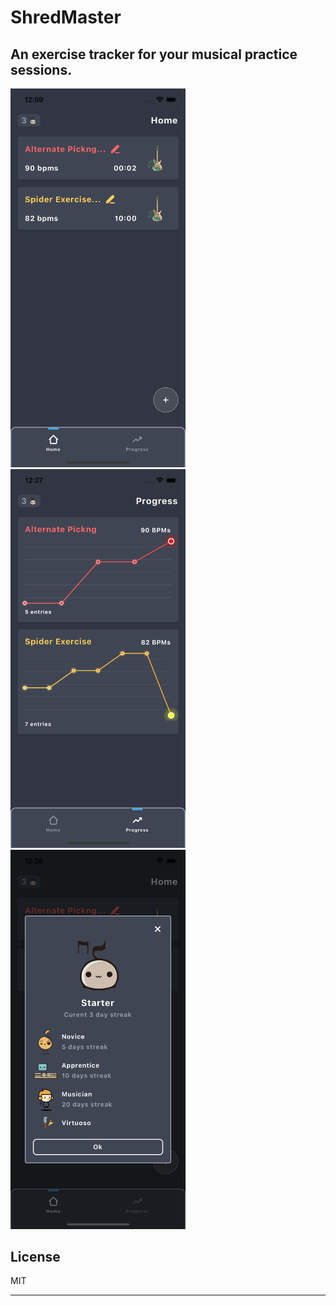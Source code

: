 # ShredMaster

An exercise tracker for your musical practice sessions.
---
<img src="screen1.png"  width="280px" />
<img src="screen2.png"  width="280px" />
<img src="screen3.png"  width="280px" />


## License

MIT

---
